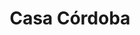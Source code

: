 ---
title: "Casa Córdoba"
url: /ciudad-autonoma-de-buenos-aires/casa-cordoba/
shop: Bestattungen
---